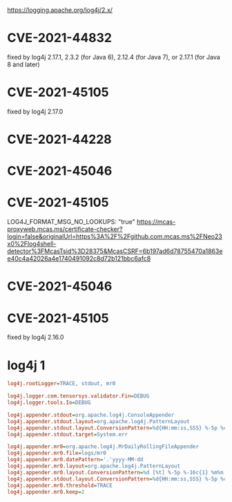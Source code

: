 https://logging.apache.org/log4j/2.x/

# CVE-2021-44832
fixed by log4j 2.17.1, 2.3.2 (for Java 6), 2.12.4 (for Java 7), or 2.17.1 (for Java 8 and later)

# CVE-2021-45105
fixed by log4j 2.17.0


# CVE-2021-44228
# CVE-2021-45046
# CVE-2021-45105
LOG4J_FORMAT_MSG_NO_LOOKUPS: "true"
https://mcas-proxyweb.mcas.ms/certificate-checker?login=false&originalUrl=https%3A%2F%2Fgithub.com.mcas.ms%2FNeo23x0%2Flog4shell-detector%3FMcasTsid%3D28375&McasCSRF=6b197ad6d78755470a1863ee40c4a42026a4e1740491092c8d72b121bbc6afc8

# CVE-2021-45046
# CVE-2021-45105
fixed by log4j 2.16.0

# log4j 1
```ini
log4j.rootLogger=TRACE, stdout, mr0

log4j.logger.com.tensorsys.validator.Fin=DEBUG
log4j.logger.tools.Io=DEBUG

log4j.appender.stdout=org.apache.log4j.ConsoleAppender
log4j.appender.stdout.layout=org.apache.log4j.PatternLayout
log4j.appender.stdout.layout.ConversionPattern=%d{HH:mm:ss,SSS} %-5p %c{1} - %m%n
log4j.appender.stdout.target=System.err

log4j.appender.mr0=org.apache.log4j.MrDailyRollingFileAppender
log4j.appender.mr0.file=logs/mr0
log4j.appender.mr0.datePattern='.'yyyy-MM-dd
log4j.appender.mr0.layout=org.apache.log4j.PatternLayout
log4j.appender.mr0.layout.ConversionPattern=%d [%t] %-5p %-16c{1} %m%n
log4j.appender.stdout.layout.ConversionPattern=%d{HH:mm:ss,SSS} %-5p %c{1}.%M(%L): %m%n # method and line number
log4j.appender.mr0.threshold=TRACE
log4j.appender.mr0.keep=2
```
